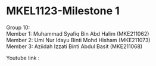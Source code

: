 # MKEL1123-Milestone 1

Group 10:  
Member 1: Muhammad Syafiq Bin Abd Halim (MKE211062)  
Member 2: Umi Nur Idayu Binti Mohd Hisham (MKE211073)  
Member 3: Aziidah Izzati Binti Abdul Basit (MKE211068)   

Youtube link : 

